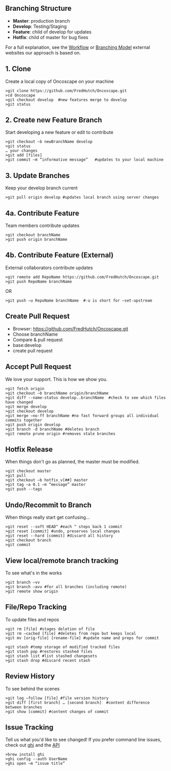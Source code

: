 ## Branching Structure
- **Master**: production branch
- **Develop**: Testing/Staging
- **Feature**: child of develop for updates
- **Hotfix**: child of master for bug fixes

For a full explanation, see the 
[Workflow](http://nvie.com/posts/a-successful-git-branching-model/) or 
[Branching Model](www.atlassian.com/git/tutorials/comparing-workflows) external websites our approach is based on.


## 1. Clone
Create a local copy of Oncoscape on your machine
```
>git clone https://github.com/FredHutch/Oncoscape.git
>cd Oncoscape
>git checkout develop  #new features merge to develop
>git status
```

## 2. Create new Feature Branch
Start developing a new feature or edit to contribute
```
>git checkout –b newBranchName develop
>git status
… your changes
>git add [files]
>git commit –m “informative message”   #updates to your local machine
```
##  3. Update Branches
Keep your develop branch current
```
>git pull origin develop #updates local branch using server changes 
```
## 4a. Contribute Feature
Team members contribute updates
```
>git checkout branchName
>git push origin branchName
```
## 4b. Contribute Feature (External)
External collaborators contribute updates
```
>git remote add RepoName https://github.com/FredHutch/Oncoscape.git
>git push RepoName branchName
```
OR
```
>git push –u RepoName branchName  #-u is short for —set-upstream
```
## Create Pull Request
  - Browser: https://github.com/FredHutch/Oncoscape.git
  - Choose branchName
  - Compare & pull request
  - base:develop
  - create pull request

## Accept Pull Request
We love your support.  This is how we show you.
```
>git fetch origin 
>git checkout –b branchName origin/branchName
>git diff --name-status develop..branchName  #check to see which files have changed
>git merge develop
>git checkout develop
>git merge –no-ff branchName #no fast forward groups all individual commits together
>git push origin develop
>git branch -d branchName #deletes branch
>git remote prune origin #removes stale branches
```
## Hotfix Release
When things don't go as planned, the master must be modified.
```
>git checkout master 
>git pull
>git checkout –b hotfix_v[##] master
>git tag –a 0.1 –m “message” master
>git push --tags
```
## Undo/Recommit to Branch
When things really start get confusing...
```
>git reset --soft HEAD^ #each ^ steps back 1 commit
>git reset [commit] #undo, preserves local changes
>git reset --hard [commit] #discard all history
>git checkout branch
>git commit  
```
## View local/remote branch tracking
To see what's in the works
```
>git branch –vv
>git branch –avv #for all branches (including remote)
>git remote show origin
```
## File/Repo Tracking
To update files and repos
```
>git rm [file] #stages deletion of file
>git rm –cached [file] #deletes from repo but keeps local
>git mv [orig-file] [rename-file] #update name and preps for commit
```
```
>git stash #temp storage of modified tracked files
>git stash pop #restores stashed files
>git stash list #list stashed changesets
>git stash drop #discard recent stash
```
## Review History
To see behind the scenes
```
>git log –follow [file] #file version history
>git diff [first branch] … [second branch]  #content difference between branches
>git show [commit] #content changes of commit
```
## Issue Tracking
Tell us what you'd like to see changed!  If you prefer command line issues, check out 
[ghi]( https://github.com/stephencelis/ghi) and the 
[API](manpages.ubuntu.com/manpages/natty/man1/ghi.1.html)
```
>brew install ghi
>ghi config --auth UserName
>ghi open –m “issue title”
```
